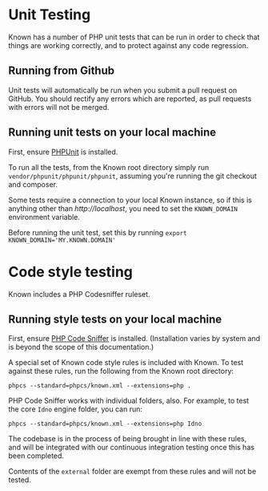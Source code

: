 # Unit Testing

Known has a number of PHP unit tests that can be run in order to check that things are working correctly, and to protect against any code regression.

## Running from Github

Unit tests will automatically be run when you submit a pull request on GitHub. You should rectify any errors which are reported, as pull requests with errors will not be merged.

## Running unit tests on your local machine

First, ensure [PHPUnit](https://phpunit.de/) is installed. 

To run all the tests, from the Known root directory simply run ```vendor/phpunit/phpunit/phpunit```, assuming you're running the git checkout and composer.

Some tests require a connection to your local Known instance, so if this is anything other than *http://localhost*, you need to set the ```KNOWN_DOMAIN``` environment variable.

Before running the unit test, set this by running ```export KNOWN_DOMAIN='MY.KNOWN.DOMAIN'```

# Code style testing

Known includes a PHP Codesniffer ruleset.

## Running style tests on your local machine

First, ensure [PHP Code Sniffer](https://github.com/squizlabs/PHP_CodeSniffer) is installed. (Installation varies by system and is beyond the scope of this documentation.)

A special set of Known code style rules is included with Known. To test against these rules, run the following from the Known root directory:

```phpcs --standard=phpcs/known.xml --extensions=php .```

PHP Code Sniffer works with individual folders, also. For example, to test the core `Idno` engine folder, you can run:

```phpcs --standard=phpcs/known.xml --extensions=php Idno```

The codebase is in the process of being brought in line with these rules, and will be integrated with our continuous integration testing once this has been completed.

Contents of the `external` folder are exempt from these rules and will not be tested. 
